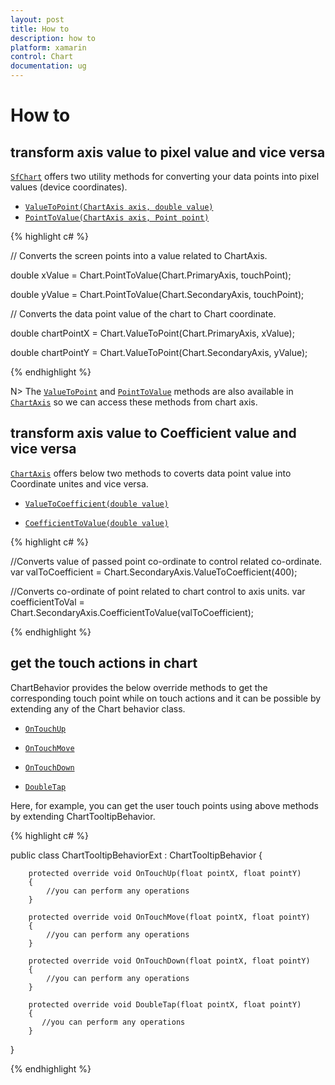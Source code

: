 ```yaml
---
layout: post
title: How to
description: how to
platform: xamarin
control: Chart
documentation: ug
---
```


# How to

## transform axis value to pixel value and vice versa

[`SfChart`](https://help.syncfusion.com/cr/cref_files/xamarin/sfchart/Syncfusion.SfChart.XForms~Syncfusion.SfChart.XForms.SfChart.html) offers two utility methods for converting your data points into pixel values (device coordinates).

* [`ValueToPoint(ChartAxis axis, double value)`](https://help.syncfusion.com/cr/cref_files/xamarin/sfchart/Syncfusion.SfChart.XForms~Syncfusion.SfChart.XForms.SfChart~ValueToPoint.html)
* [`PointToValue(ChartAxis axis, Point point)`](https://help.syncfusion.com/cr/cref_files/xamarin/sfchart/Syncfusion.SfChart.XForms~Syncfusion.SfChart.XForms.SfChart~PointToValue.html)

{% highlight c# %}

// Converts the screen points into a value related to ChartAxis.

double xValue = Chart.PointToValue(Chart.PrimaryAxis, touchPoint);

double yValue = Chart.PointToValue(Chart.SecondaryAxis, touchPoint);

// Converts the data point value of the chart to Chart coordinate.

double chartPointX = Chart.ValueToPoint(Chart.PrimaryAxis, xValue);

double chartPointY = Chart.ValueToPoint(Chart.SecondaryAxis, yValue);

{% endhighlight  %}

N> The [`ValueToPoint`](https://help.syncfusion.com/cr/cref_files/xamarin/sfchart/Syncfusion.SfChart.XForms~Syncfusion.SfChart.XForms.ChartAxis~ValueToPoint.html) and [`PointToValue`](https://help.syncfusion.com/cr/cref_files/xamarin/sfchart/Syncfusion.SfChart.XForms~Syncfusion.SfChart.XForms.ChartAxis~PointToValue.html) methods are also available in [`ChartAxis`](https://help.syncfusion.com/cr/cref_files/xamarin/sfchart/Syncfusion.SfChart.XForms~Syncfusion.SfChart.XForms.ChartAxis.html) so we can access these methods
 from chart axis.

 ## transform axis value to Coefficient value and vice versa

[`ChartAxis`](https://help.syncfusion.com/cr/cref_files/xamarin/sfchart/Syncfusion.SfChart.XForms~Syncfusion.SfChart.XForms.ChartAxis.html) offers below two methods to coverts data point value into Coordinate unites and vice versa.

* [`ValueToCoefficient(double value)`](https://help.syncfusion.com/cr/cref_files/xamarin/sfchart/Syncfusion.SfChart.XForms~Syncfusion.SfChart.XForms.ChartAxis~ValueToCoefficient.html)

* [`CoefficientToValue(double value)`](https://help.syncfusion.com/cr/cref_files/xamarin/sfchart/Syncfusion.SfChart.XForms~Syncfusion.SfChart.XForms.ChartAxis~CoefficientToValue.html)

{% highlight c# %}

//Converts value of passed point co-ordinate to control related co-ordinate.
var valToCoefficient = Chart.SecondaryAxis.ValueToCoefficient(400);

//Converts co-ordinate of point related to chart control to axis units.
var coefficientToVal = Chart.SecondaryAxis.CoefficientToValue(valToCoefficient);

{% endhighlight  %}

## get the touch actions in chart 

ChartBehavior provides the below override methods to get the corresponding touch point while on touch actions and it can be possible by extending any of the Chart behavior class.

* [`OnTouchUp`](https://help.syncfusion.com/cr/cref_files/xamarin/sfchart/Syncfusion.SfChart.XForms~Syncfusion.SfChart.XForms.ChartBehavior~OnTouchUp.html)

* [`OnTouchMove`](https://help.syncfusion.com/cr/cref_files/xamarin/sfchart/Syncfusion.SfChart.XForms~Syncfusion.SfChart.XForms.ChartBehavior~OnTouchMove.html)

* [`OnTouchDown`](https://help.syncfusion.com/cr/cref_files/xamarin/sfchart/Syncfusion.SfChart.XForms~Syncfusion.SfChart.XForms.ChartBehavior~OnTouchDown.html)

* [`DoubleTap`](https://help.syncfusion.com/cr/cref_files/xamarin/sfchart/Syncfusion.SfChart.XForms~Syncfusion.SfChart.XForms.ChartBehavior~DoubleTap.html)

Here, for example, you can get the user touch points using above methods by extending ChartTooltipBehavior. 

{% highlight c# %}

public class ChartTooltipBehaviorExt : ChartTooltipBehavior
{
        
        protected override void OnTouchUp(float pointX, float pointY)
        {
            //you can perform any operations 
        }

        protected override void OnTouchMove(float pointX, float pointY)
        {
            //you can perform any operations 
        }

        protected override void OnTouchDown(float pointX, float pointY)
        {
            //you can perform any operations 
        }

        protected override void DoubleTap(float pointX, float pointY)
        {
           //you can perform any operations 
        }
      
}

{% endhighlight  %}
